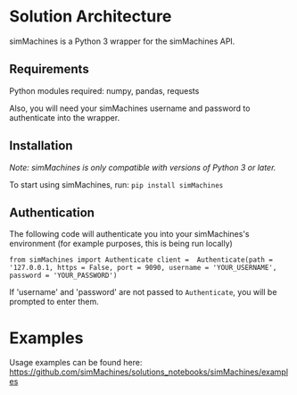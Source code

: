 # Solution Architecture

simMachines is a Python 3 wrapper for the simMachines API.

## Requirements
Python modules required: numpy, pandas, requests

Also, you will need your simMachines username and password to authenticate into the wrapper.

## Installation
*Note: simMachines is only compatible with versions of Python 3 or later.*

To start using simMachines, run:
`pip install simMachines`

## Authentication
The following code will authenticate you into your simMachines's environment (for example purposes, this is being run locally)

`from simMachines import Authenticate
client =  Authenticate(path = '127.0.0.1, https = False, port = 9090, username = 'YOUR_USERNAME', password = 'YOUR_PASSWORD')`

If 'username' and 'password' are not passed to `Authenticate`, you will be prompted to enter them.

# Examples
Usage examples can be found here: https://github.com/simMachines/solutions_notebooks/simMachines/examples
